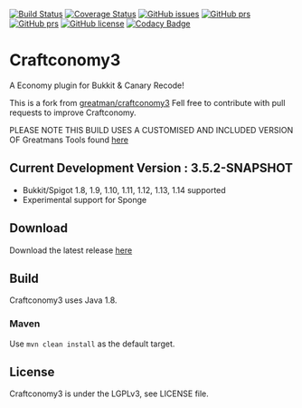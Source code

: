 [![Build Status](https://travis-ci.org/pavog/craftconomy3.svg?branch=master)](https://travis-ci.org/pavog/craftconomy3)
[![Coverage Status](https://coveralls.io/repos/github/pavog/craftconomy3/badge.svg?branch=master)](https://coveralls.io/github/pavog/craftconomy3?branch=master)
[![GitHub issues](https://img.shields.io/github/issues/pavog/craftconomy3.svg)](https://github.com/pavog/craftconomy3/issues)
[![GitHub prs](https://img.shields.io/github/issues-pr/pavog/craftconomy3.svg)](https://github.com/pavog/craftconomy3/pulls)
[![GitHub prs](https://img.shields.io/github/release/pavog/craftconomy3.svg)](https://github.com/pavog/craftconomy3/releases/latest)
[![GitHub license](https://img.shields.io/github/license/pavog/craftconomy3.svg)](https://github.com/pavog/craftconomy3/blob/master/LICENSE)
[![Codacy Badge](https://api.codacy.com/project/badge/Grade/f8c801fa055d4fd0ab9e32b3f4a4132c)](https://app.codacy.com/project/pavog/craftconomy3/dashboard)

# Craftconomy3
A Economy plugin for Bukkit &amp; Canary Recode!

This is a fork from [greatman/craftconomy3](https://github.com/greatman/craftconomy3)
Fell free to contribute with pull requests to improve Craftconomy.

PLEASE NOTE THIS BUILD USES A CUSTOMISED AND INCLUDED VERSION OF Greatmans Tools found [here](https://github.com/pavog/craftconomy3/tree/master/src/main/java/com/greatmancode/tools)

## Current Development Version : 3.5.2-SNAPSHOT

  - Bukkit/Spigot 1.8, 1.9, 1.10, 1.11, 1.12, 1.13, 1.14 supported
  - Experimental support for Sponge

## Download

Download the latest release [here](https://github.com/pavog/craftconomy3/releases/latest)

## Build

Craftconomy3 uses Java 1.8.

### Maven

Use `mvn clean install` as the default target.

## License

Craftconomy3 is under the LGPLv3, see LICENSE file.
